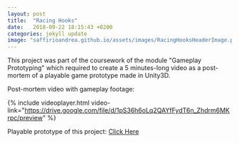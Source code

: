```yaml
---
layout: post
title:  "Racing Hooks"
date:   2018-09-22 18:15:43 +0200
categories: jekyll update
image: "saffirioandrea.github.io/assets/images/RacingHooksHeaderImage.png"
---
```


This project was part of the coursework of the module "Gameplay Prototyping" which required to create a 5 minutes-long video as a post-mortem of a playable game prototype made in Unity3D. 

Post-mortem video with gameplay footage: 

{% include videoplayer.html video-link="https://drive.google.com/file/d/1pS36h6oLq2QAYfFydT6n_Zhdrm6MKrpc/preview" %}

Playable prototype of this project: [Click Here](https://drive.google.com/open?id=1eGOsP09YkCbPv2kUqbjm-Arnx6JMtr61)
